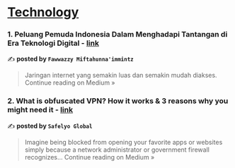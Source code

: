 
<h1><a href=https://medium.com/tag/technology/recommended target="_blank" rel="noopener noreferrer">Technology</a></h1>
<h3>1. Peluang Pemuda Indonesia Dalam Menghadapi Tantangan di Era Teknologi Digital - <a href="https://medium.com/@fawwazmiftahunnaim/peluang-pemuda-indonesia-dalam-menghadapi-tantangan-di-era-teknologi-digital-d4c8b739335b?source=rss------technology-5" target="_blank" rel="noopener noreferrer">link</a></h3>

✍️ **posted by `Fawwazzy Miftahunna'immintz`**

<blockquote>Jaringan internet yang semakin luas dan semakin mudah diakses.
Continue reading on Medium »</blockquote>

<h3>2. What is obfuscated VPN? How it works & 3 reasons why you might need it - <a href="https://medium.com/@info.safelyo/what-is-obfuscated-vpn-how-it-works-3-reasons-why-you-might-need-it-c54b2072737d?source=rss------technology-5" target="_blank" rel="noopener noreferrer">link</a></h3>

✍️ **posted by `Safelyo Global`**

<blockquote>Imagine being blocked from opening your favorite apps or websites simply because a network administrator or government firewall recognizes…
Continue reading on Medium »</blockquote>

